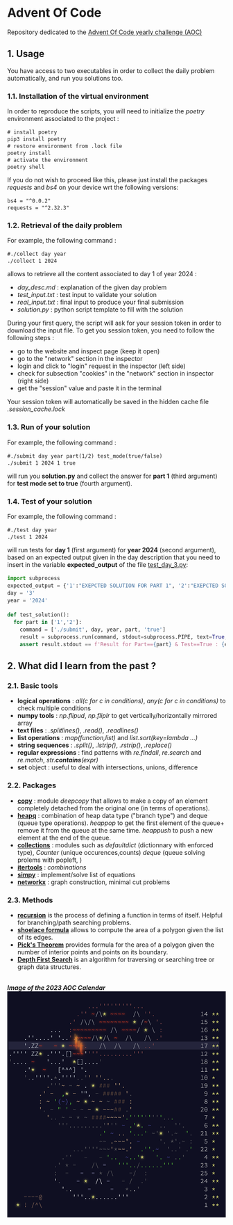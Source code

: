 # Advent Of Code

Repository dedicated to the [Advent Of Code yearly challenge (AOC)](https://adventofcode.com/2024/about)

## 1. Usage

You have access to two executables in order to collect the daily problem automatically, and run you solutions too.

### 1.1. Installation of the virtual environment

In order to reproduce the scripts, you will need to initialize the *poetry* environment associated to the project :

```shell
# install poetry
pip3 install poetry
# restore environment from .lock file
poetry install
# activate the environment
poetry shell
```

If you do not wish to proceed like this, please just install the packages *requests* and *bs4* on your device wrt the following versions: 

```shell
bs4 = "^0.0.2"
requests = "^2.32.3"
```

### 1.2. Retrieval of the daily problem

For example, the following command : 

```shell
#./collect day year
./collect 1 2024
```

allows to retrieve all the content associated to day 1 of year 2024 : 
- *day_desc.md* : explanation of the given day problem
- *test_input.txt* : test input to validate your solution
- *real_input.txt* : final input to produce your final submission
- *solution.py* : python script template to fill with the solution

During your first query, the script will ask for your session token in order to download the input file. To get you session token, you need to follow the following steps :
- go to the website and inspect page (keep it open)
- go to the "network" section in the inspector
- login and click to "login" request in the inspector (left side)
- check for subsection "cookies" in the "network" section in inspector (right side)
- get the "session" value and paste it in the terminal

Your session token will automatically be saved in the hidden cache file *.session_cache.lock*

### 1.3. Run of your solution 

For example, the following command :

```shell
#./submit day year part(1/2) test_mode(true/false)
./submit 1 2024 1 true
```

will run you **solution.py** and collect the answer for **part 1** (third argument) for **test mode set to true** (fourth argument). 

### 1.4. Test of your solution 

For example, the following command :

```shell
#./test day year
./test 1 2024
```

will run tests for **day 1** (first argument) for **year 2024** (second argument), based on an expected output given in the day description that you need to insert in the variable **expected_output** of the file [test_day_3.py](./tests/2024/test_day_3.py):

```python
import subprocess
expected_output = {'1':"EXEPCTED SOLUTION FOR PART 1", '2':"EXEPCTED SOLUTION FOR PART 2"}
day = '3'
year = '2024'

def test_solution():
  for part in ['1','2']:
    command = ['./submit', day, year, part, 'true']
    result = subprocess.run(command, stdout=subprocess.PIPE, text=True, check=True)
    assert result.stdout == f'Result for Part=={part} & Test==True : {expected_output[part]}\n'
```

## 2. What did I learn from the past ?

### 2.1. Basic tools
- **logical operations** : *all(c for c in conditions)*, *any(c for c in conditions)* to check multiple conditions
- **numpy tools** : *np.flipud*, *np.fliplr* to get vertically/horizontally mirrored array
- **text files** : *.splitlines()*, *.read()*, *.readlines()*
- **list operations** : *map(function,list)* and *list.sort(key=lambda ...)*
- **string sequences** : *.split()*, *.lstrip()*, *.rstrip()*, *.replace()*
- **regular expressions** : find patterns with *re.findall*, *re.search* and *re.match*, *str.__contains__(expr)*
- **set** object : useful to deal with intersections, unions, difference

### 2.2. Packages 
- **[copy](https://docs.python.org/fr/3/library/copy.html)** : module *deepcopy* that allows to make a copy of an element completely detached from the original one (in terms of operations).
- **[heapq](https://docs.python.org/fr/3/library/heapq.html)** : combination of heap data type ("branch type") and deque (queue type operations). *heappop* to get the first element of the queue+ remove it from the queue at the same time. *heappush* to push a new element at the end of the queue. 
- **[collections](https://docs.python.org/fr/3/library/collections.html)** : modules such as *defaultdict* (dictionnary with enforced type), *Counter* (unique occurences,counts) *deque* (queue solving prolems with popleft, )
- **[itertools](https://docs.python.org/fr/3/library/itertools.html)** : *combinations*
- **[simpy](https://simpy.readthedocs.io/en/latest/)** : implement/solve list of equations
- **[networkx](https://networkx.org)** : graph construction, minimal cut problems

### 2.3. Methods
- **[recursion](https://www.programiz.com/python-programming/recursion)** is the process of defining a function in terms of itself. Helpful for branching/path searching problems.
- **[shoelace formula](https://en.wikipedia.org/wiki/Shoelace_formula)** allows to compute the area of a polygon given the list of its edges.
- **[Pick's Theorem](https://en.wikipedia.org/wiki/Pick%27s_theorem)** provides formula for the area of a polygon given the number of interior points and points on its boundary.
- **[Depth First Search](https://en.wikipedia.org/wiki/Depth-first_search)** is an algorithm for traversing or searching tree or graph data structures.

\
***Image of the 2023 AOC Calendar***
![img](doc/img.png)
